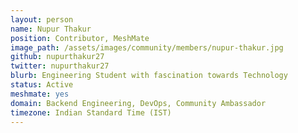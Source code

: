```yaml
---
layout: person
name: Nupur Thakur
position: Contributor, MeshMate
image_path: /assets/images/community/members/nupur-thakur.jpg
github: nupurthakur27
twitter: nupurthakur27
blurb: Engineering Student with fascination towards Technology
status: Active
meshmate: yes
domain: Backend Engineering, DevOps, Community Ambassador
timezone: Indian Standard Time (IST)
---
```

